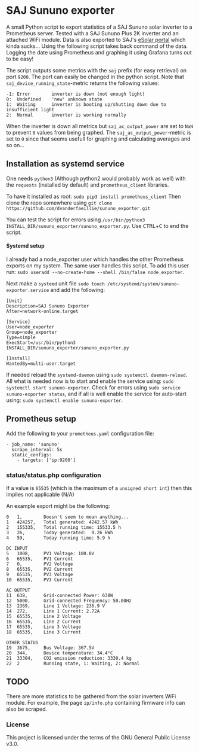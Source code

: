 # SAJ Sununo exporter #
A small Python script to export statistics of a SAJ Sununo solar inverter to a Prometheus server. 
Tested with a SAJ Sununo Plus 2K inverter and an attached WiFi module. Data is also exported to SAJ's [eSolar portal](https://fop.saj-electric.com) which kinda sucks... Using the following script takes back command of the data. Logging the date using Prometheus and graphing it using Grafana turns out to be easy!

The script outputs some metrics with the `saj` prefix (for easy retrieval) on port `9200`. The port can easily be changed in the python script. Note that `saj_device_running_state`-metric returns the following values:

    -1: Error        inverter is down (not enough light)
    0:  Undefined    'new' unknown state
    1:  Waiting      inverter is booting up/shutting down due to insufficient light
    2:  Normal       inverter is working normally
    
When the inverter is down all metrics but `saj_ac_output_power` are set to `NaN` to prevent `0` values from being graphed. The `saj_ac_output_power`-metric is set to `0` since that seems usefull for graphing and calculating averages and so on...

## Installation as systemd service ##
One needs `python3` (Although python2 would probably work as well) with the `requests` (installed by default) and `prometheus_client` libraries. 

To have it installed as root:
`sudo pip3 install prometheus_client`
Then clone the repo somewhere using
`git clone https://github.com/dvanderfaeillie/sununo_exporter.git`

You can test the script for errors using `/usr/bin/python3 INSTALL_DIR/sununo_exporter/sununo_exporter.py`. Use <kbd>CTRL</kbd>+<kbd>C</kbd> to end the script.

#### Systemd setup ####
I already had a node_exporter user which handles the other Prometheus exports on my system. The same user handles this script.
To add this user run: `sudo useradd --no-create-home --shell /bin/false node_exporter`.

Next make a `systemd` unit file
`sudo touch /etc/systemd/system/sununo-exporter.service`
and add the following:

    [Unit]
    Description=SAJ Sununo Exporter
    After=network-online.target

    [Service]
    User=node_exporter
    Group=node_exporter
    Type=simple
    ExecStart=/usr/bin/python3 INSTALL_DIR/sununo_exporter/sununo_exporter.py

    [Install]
    WantedBy=multi-user.target

If needed reload the `systemd-daemon` using `sudo systemctl daemon-reload`. All what is needed now is to start and enable the service using:
`sudo systemctl start sununo-exporter`. Check for errors using `sudo service sununo-exporter status`, and if all is well enable the service for auto-start using: `sudo systemctl enable sununo-exporter`.


## Prometheus setup ##
Add the following to your `prometheus.yaml` configuration file:

    - job_name: 'sununo'
      scrape_interval: 5s
      static_configs:
        - targets: ['ip:9200']

### status/status.php configuration ###
If a value is `65535` (which is the maximum of a `unsigned short int`) then this implies not applicable (N/A)

An example export might be the following:

    0   1,        Doesn't seem to mean anything...
    1   424257,   Total generated: 4242.57 kWh
    2   155335,   Total running time: 15533.5 h
    3   26,       Today generated:  0.26 kWh
    4   59,       Today running time: 5.9 h
    
    DC INPUT
    5   1008,     PV1 Voltage: 100.8V
    6   65535,    PV1 Current
    7   0,        PV2 Voltage
    8   65535,    PV2 Current
    9   65535,    PV3 Voltage
    10  65535,    PV3 Current
    
    AC OUTPUT
    11  638,      Grid-connected Power: 638W
    12  5000,     Grid-connected Frequency: 50.00Hz
    13  2369,     Line 1 Voltage: 236.9 V
    14  272,      Line 1 Current: 2.72A
    15  65535,    Line 2 Voltage
    16  65535,    Line 2 Current
    17  65535,    Line 3 Voltage
    18  65535,    Line 3 Current
    
    OTHER STATUS
    19  3675,     Bus Voltage: 367.5V
    20  344,      Device temperature: 34.4°C
    21  33304,    CO2 emission reduction: 3330.4 kg
    22  2         Running state, 1: Waiting, 2: Normal

## TODO ##
There are more statistics to be gathered from the solar inverters WiFi module. For example, the page `ip/info.php` containing firmware info can also be scraped.


### License ###
This project is licensed under the terms of the GNU General Public License v3.0.
